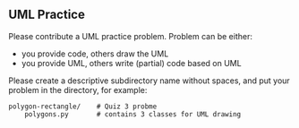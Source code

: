 ## UML Practice

Please contribute a UML practice problem.
Problem can be either:
* you provide code, others draw the UML
* you provide UML, others write (partial) code based on UML

Please create a descriptive subdirectory name without spaces,
and put your problem in the directory, for example:

```
polygon-rectangle/    # Quiz 3 probme
    polygons.py       # contains 3 classes for UML drawing
```
